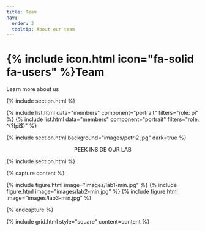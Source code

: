 ```yaml
---
title: Team
nav:
  order: 3
  tooltip: About our team
---
```


# {% include icon.html icon="fa-solid fa-users" %}Team

Learn more about us

{% include section.html %}

{% include list.html data="members" component="portrait" filters="role: pi" %}
{% include list.html data="members" component="portrait" filters="role: ^(?!pi$)" %}

{% include section.html background="images/petri2.jpg" dark=true %}

<p style="text-align: center;">PEEK INSIDE OUR LAB</p>

{% include section.html %}

{% capture content %}

{% include figure.html image="images/lab1-min.jpg" %}
{% include figure.html image="images/lab2-min.jpg" %}
{% include figure.html image="images/lab3-min.jpg" %}

{% endcapture %}

{% include grid.html style="square" content=content %}
